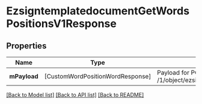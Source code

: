 # EzsigntemplatedocumentGetWordsPositionsV1Response

## Properties
Name | Type | Description | Notes
------------ | ------------- | ------------- | -------------
**mPayload** | [CustomWordPositionWordResponse] | Payload for POST /1/object/ezsigntemplatedocument/{pkiEzsigntemplatedocumentID}/getWordsPositions | 

[[Back to Model list]](../README.md#documentation-for-models) [[Back to API list]](../README.md#documentation-for-api-endpoints) [[Back to README]](../README.md)


